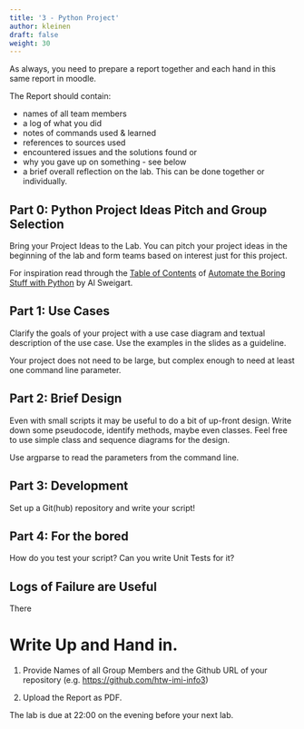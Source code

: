 ```yaml
---
title: '3 - Python Project'
author: kleinen
draft: false
weight: 30
---
```


As always, you need to prepare a report together and each hand in this same report in moodle.

The Report should contain:

- names of all team members
- a log of what you did
- notes of commands used & learned
- references to sources used
- encountered issues and the solutions found or
- why you gave up on something - see below
- a brief overall reflection on the lab. 
This can be done together or individually. 

## Part 0: Python Project Ideas Pitch and Group Selection

Bring your Project Ideas to the Lab. You can pitch your project ideas in the beginning of the lab and form teams based on interest just for this project.

For inspiration read through
 the [Table of Contents](https://automatetheboringstuff.com/#toc) of [Automate the Boring Stuff with Python](https://automatetheboringstuff.com/) by Al Sweigart.

## Part 1: Use Cases

Clarify the goals of your project with a use case diagram and textual description of the use case. Use the examples in the slides as a guideline.

Your project does not need to be large, but complex enough to need at least one command line parameter. 

## Part 2: Brief Design

Even with small scripts it may be useful to do a bit of up-front design. Write down some pseudocode, identify methods, maybe even classes. Feel free to use simple class and sequence diagrams for the design.

Use argparse to read the parameters from the command line.

## Part 3: Development

Set up a Git(hub) repository and write your script!

## Part 4: For the bored

How do you test your script? Can you write Unit Tests for it?

## Logs of Failure are Useful

There 

# Write Up and Hand in.

1. Provide  Names of all Group Members and the Github URL of your repository (e.g. https://github.com/htw-imi-info3)

2. Upload the Report as PDF.

The lab is due at 22:00 on the evening before your next lab.



   